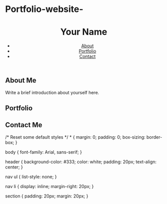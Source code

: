 # Portfolio-website-
<!DOCTYPE html>
<html lang="en">
<head>
    <meta charset="UTF-8">
    <meta name="viewport" content="width=device-width, initial-scale=1.0">
    <link rel="stylesheet" href="style.css">
    <title>Your Name - Portfolio</title>
</head>
<body>
    <header>
        <h1>Your Name</h1>
        <nav>
            <ul>
                <li><a href="#about">About</a></li>
                <li><a href="#portfolio">Portfolio</a></li>
                <li><a href="#contact">Contact</a></li>
            </ul>
        </nav>
    </header>
    <section id="about">
        <h2>About Me</h2>
        <p>Write a brief introduction about yourself here.</p>
    </section>
    <section id="portfolio">
        <h2>Portfolio</h2>
        <!-- Your project items here -->
    </section>
    <section id="contact">
        <h2>Contact Me</h2>
        <!-- Your contact form or details here -->
    </section>
</body>
</html>
/* Reset some default styles */
* {
    margin: 0;
    padding: 0;
    box-sizing: border-box;
}

body {
    font-family: Arial, sans-serif;
}

header {
    background-color: #333;
    color: white;
    padding: 20px;
    text-align: center;
}

nav ul {
    list-style: none;
}

nav li {
    display: inline;
    margin-right: 20px;
}

section {
    padding: 20px;
    margin: 20px;
}
